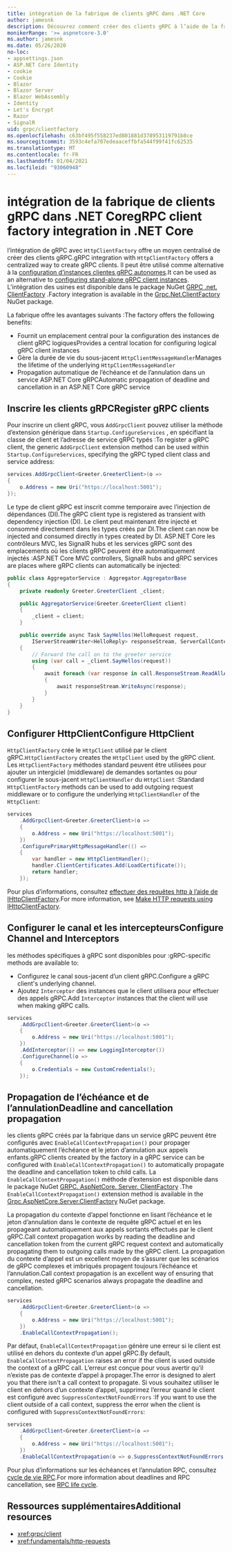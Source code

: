 ```yaml
---
title: intégration de la fabrique de clients gRPC dans .NET Core
author: jamesnk
description: Découvrez comment créer des clients gRPC à l’aide de la fabrique de clients.
monikerRange: '>= aspnetcore-3.0'
ms.author: jamesnk
ms.date: 05/26/2020
no-loc:
- appsettings.json
- ASP.NET Core Identity
- cookie
- Cookie
- Blazor
- Blazor Server
- Blazor WebAssembly
- Identity
- Let's Encrypt
- Razor
- SignalR
uid: grpc/clientfactory
ms.openlocfilehash: c63bf495f558237ed801881d378953119791b8ce
ms.sourcegitcommit: 3593c4efa707edeaaceffbfa544f99f41fc62535
ms.translationtype: MT
ms.contentlocale: fr-FR
ms.lasthandoff: 01/04/2021
ms.locfileid: "93060948"
---
```

# <a name="grpc-client-factory-integration-in-net-core"></a><span data-ttu-id="94e45-103">intégration de la fabrique de clients gRPC dans .NET Core</span><span class="sxs-lookup"><span data-stu-id="94e45-103">gRPC client factory integration in .NET Core</span></span>

<span data-ttu-id="94e45-104">l’intégration de gRPC avec `HttpClientFactory` offre un moyen centralisé de créer des clients gRPC.</span><span class="sxs-lookup"><span data-stu-id="94e45-104">gRPC integration with `HttpClientFactory` offers a centralized way to create gRPC clients.</span></span> <span data-ttu-id="94e45-105">Il peut être utilisé comme alternative à la [configuration d’instances clientes gRPC autonomes](xref:grpc/client).</span><span class="sxs-lookup"><span data-stu-id="94e45-105">It can be used as an alternative to [configuring stand-alone gRPC client instances](xref:grpc/client).</span></span> <span data-ttu-id="94e45-106">L’intégration des usines est disponible dans le package NuGet [GRPC .net. ClientFactory](https://www.nuget.org/packages/Grpc.Net.ClientFactory) .</span><span class="sxs-lookup"><span data-stu-id="94e45-106">Factory integration is available in the [Grpc.Net.ClientFactory](https://www.nuget.org/packages/Grpc.Net.ClientFactory) NuGet package.</span></span>

<span data-ttu-id="94e45-107">La fabrique offre les avantages suivants :</span><span class="sxs-lookup"><span data-stu-id="94e45-107">The factory offers the following benefits:</span></span>

* <span data-ttu-id="94e45-108">Fournit un emplacement central pour la configuration des instances de client gRPC logiques</span><span class="sxs-lookup"><span data-stu-id="94e45-108">Provides a central location for configuring logical gRPC client instances</span></span>
* <span data-ttu-id="94e45-109">Gère la durée de vie du sous-jacent `HttpClientMessageHandler`</span><span class="sxs-lookup"><span data-stu-id="94e45-109">Manages the lifetime of the underlying `HttpClientMessageHandler`</span></span>
* <span data-ttu-id="94e45-110">Propagation automatique de l’échéance et de l’annulation dans un service ASP.NET Core gRPC</span><span class="sxs-lookup"><span data-stu-id="94e45-110">Automatic propagation of deadline and cancellation in an ASP.NET Core gRPC service</span></span>

## <a name="register-grpc-clients"></a><span data-ttu-id="94e45-111">Inscrire les clients gRPC</span><span class="sxs-lookup"><span data-stu-id="94e45-111">Register gRPC clients</span></span>

<span data-ttu-id="94e45-112">Pour inscrire un client gRPC, vous `AddGrpcClient` pouvez utiliser la méthode d’extension générique dans `Startup.ConfigureServices` , en spécifiant la classe de client et l’adresse de service gRPC typés :</span><span class="sxs-lookup"><span data-stu-id="94e45-112">To register a gRPC client, the generic `AddGrpcClient` extension method can be used within `Startup.ConfigureServices`, specifying the gRPC typed client class and service address:</span></span>

```csharp
services.AddGrpcClient<Greeter.GreeterClient>(o =>
{
    o.Address = new Uri("https://localhost:5001");
});
```

<span data-ttu-id="94e45-113">Le type de client gRPC est inscrit comme temporaire avec l’injection de dépendances (DI).</span><span class="sxs-lookup"><span data-stu-id="94e45-113">The gRPC client type is registered as transient with dependency injection (DI).</span></span> <span data-ttu-id="94e45-114">Le client peut maintenant être injecté et consommé directement dans les types créés par DI.</span><span class="sxs-lookup"><span data-stu-id="94e45-114">The client can now be injected and consumed directly in types created by DI.</span></span> <span data-ttu-id="94e45-115">ASP.NET Core les contrôleurs MVC, les SignalR hubs et les services gRPC sont des emplacements où les clients gRPC peuvent être automatiquement injectés :</span><span class="sxs-lookup"><span data-stu-id="94e45-115">ASP.NET Core MVC controllers, SignalR hubs and gRPC services are places where gRPC clients can automatically be injected:</span></span>

```csharp
public class AggregatorService : Aggregator.AggregatorBase
{
    private readonly Greeter.GreeterClient _client;

    public AggregatorService(Greeter.GreeterClient client)
    {
        _client = client;
    }

    public override async Task SayHellos(HelloRequest request,
        IServerStreamWriter<HelloReply> responseStream, ServerCallContext context)
    {
        // Forward the call on to the greeter service
        using (var call = _client.SayHellos(request))
        {
            await foreach (var response in call.ResponseStream.ReadAllAsync())
            {
                await responseStream.WriteAsync(response);
            }
        }
    }
}
```

## <a name="configure-httpclient"></a><span data-ttu-id="94e45-116">Configurer HttpClient</span><span class="sxs-lookup"><span data-stu-id="94e45-116">Configure HttpClient</span></span>

<span data-ttu-id="94e45-117">`HttpClientFactory` crée le `HttpClient` utilisé par le client gRPC.</span><span class="sxs-lookup"><span data-stu-id="94e45-117">`HttpClientFactory` creates the `HttpClient` used by the gRPC client.</span></span> <span data-ttu-id="94e45-118">Les `HttpClientFactory` méthodes standard peuvent être utilisées pour ajouter un intergiciel (middleware) de demandes sortantes ou pour configurer le sous-jacent `HttpClientHandler` du `HttpClient` :</span><span class="sxs-lookup"><span data-stu-id="94e45-118">Standard `HttpClientFactory` methods can be used to add outgoing request middleware or to configure the underlying `HttpClientHandler` of the `HttpClient`:</span></span>

```csharp
services
    .AddGrpcClient<Greeter.GreeterClient>(o =>
    {
        o.Address = new Uri("https://localhost:5001");
    })
    .ConfigurePrimaryHttpMessageHandler(() =>
    {
        var handler = new HttpClientHandler();
        handler.ClientCertificates.Add(LoadCertificate());
        return handler;
    });
```

<span data-ttu-id="94e45-119">Pour plus d’informations, consultez [effectuer des requêtes http à l’aide de IHttpClientFactory](xref:fundamentals/http-requests).</span><span class="sxs-lookup"><span data-stu-id="94e45-119">For more information, see [Make HTTP requests using IHttpClientFactory](xref:fundamentals/http-requests).</span></span>

## <a name="configure-channel-and-interceptors"></a><span data-ttu-id="94e45-120">Configurer le canal et les intercepteurs</span><span class="sxs-lookup"><span data-stu-id="94e45-120">Configure Channel and Interceptors</span></span>

<span data-ttu-id="94e45-121">les méthodes spécifiques à gRPC sont disponibles pour :</span><span class="sxs-lookup"><span data-stu-id="94e45-121">gRPC-specific methods are available to:</span></span>

* <span data-ttu-id="94e45-122">Configurez le canal sous-jacent d’un client gRPC.</span><span class="sxs-lookup"><span data-stu-id="94e45-122">Configure a gRPC client's underlying channel.</span></span>
* <span data-ttu-id="94e45-123">Ajoutez `Interceptor` des instances que le client utilisera pour effectuer des appels gRPC.</span><span class="sxs-lookup"><span data-stu-id="94e45-123">Add `Interceptor` instances that the client will use when making gRPC calls.</span></span>

```csharp
services
    .AddGrpcClient<Greeter.GreeterClient>(o =>
    {
        o.Address = new Uri("https://localhost:5001");
    })
    .AddInterceptor(() => new LoggingInterceptor())
    .ConfigureChannel(o =>
    {
        o.Credentials = new CustomCredentials();
    });
```

## <a name="deadline-and-cancellation-propagation"></a><span data-ttu-id="94e45-124">Propagation de l’échéance et de l’annulation</span><span class="sxs-lookup"><span data-stu-id="94e45-124">Deadline and cancellation propagation</span></span>

<span data-ttu-id="94e45-125">les clients gRPC créés par la fabrique dans un service gRPC peuvent être configurés avec `EnableCallContextPropagation()` pour propager automatiquement l’échéance et le jeton d’annulation aux appels enfants.</span><span class="sxs-lookup"><span data-stu-id="94e45-125">gRPC clients created by the factory in a gRPC service can be configured with `EnableCallContextPropagation()` to automatically propagate the deadline and cancellation token to child calls.</span></span> <span data-ttu-id="94e45-126">La `EnableCallContextPropagation()` méthode d’extension est disponible dans le package NuGet [GRPC. AspNetCore. Server. ClientFactory](https://www.nuget.org/packages/Grpc.AspNetCore.Server.ClientFactory) .</span><span class="sxs-lookup"><span data-stu-id="94e45-126">The `EnableCallContextPropagation()` extension method is available in the [Grpc.AspNetCore.Server.ClientFactory](https://www.nuget.org/packages/Grpc.AspNetCore.Server.ClientFactory) NuGet package.</span></span>

<span data-ttu-id="94e45-127">La propagation du contexte d’appel fonctionne en lisant l’échéance et le jeton d’annulation dans le contexte de requête gRPC actuel et en les propageant automatiquement aux appels sortants effectués par le client gRPC.</span><span class="sxs-lookup"><span data-stu-id="94e45-127">Call context propagation works by reading the deadline and cancellation token from the current gRPC request context and automatically propagating them to outgoing calls made by the gRPC client.</span></span> <span data-ttu-id="94e45-128">La propagation du contexte d’appel est un excellent moyen de s’assurer que les scénarios de gRPC complexes et imbriqués propagent toujours l’échéance et l’annulation.</span><span class="sxs-lookup"><span data-stu-id="94e45-128">Call context propagation is an excellent way of ensuring that complex, nested gRPC scenarios always propagate the deadline and cancellation.</span></span>

```csharp
services
    .AddGrpcClient<Greeter.GreeterClient>(o =>
    {
        o.Address = new Uri("https://localhost:5001");
    })
    .EnableCallContextPropagation();
```

<span data-ttu-id="94e45-129">Par défaut, `EnableCallContextPropagation` génère une erreur si le client est utilisé en dehors du contexte d’un appel gRPC.</span><span class="sxs-lookup"><span data-stu-id="94e45-129">By default, `EnableCallContextPropagation` raises an error if the client is used outside the context of a gRPC call.</span></span> <span data-ttu-id="94e45-130">L’erreur est conçue pour vous avertir qu’il n’existe pas de contexte d’appel à propager.</span><span class="sxs-lookup"><span data-stu-id="94e45-130">The error is designed to alert you that there isn't a call context to propagate.</span></span> <span data-ttu-id="94e45-131">Si vous souhaitez utiliser le client en dehors d’un contexte d’appel, supprimez l’erreur quand le client est configuré avec `SuppressContextNotFoundErrors` :</span><span class="sxs-lookup"><span data-stu-id="94e45-131">If you want to use the client outside of a call context, suppress the error when the client is configured with `SuppressContextNotFoundErrors`:</span></span>

```csharp
services
    .AddGrpcClient<Greeter.GreeterClient>(o =>
    {
        o.Address = new Uri("https://localhost:5001");
    })
    .EnableCallContextPropagation(o => o.SuppressContextNotFoundErrors = true);
```

<span data-ttu-id="94e45-132">Pour plus d’informations sur les échéances et l’annulation RPC, consultez [cycle de vie RPC](https://www.grpc.io/docs/guides/concepts/#rpc-life-cycle).</span><span class="sxs-lookup"><span data-stu-id="94e45-132">For more information about deadlines and RPC cancellation, see [RPC life cycle](https://www.grpc.io/docs/guides/concepts/#rpc-life-cycle).</span></span>

## <a name="additional-resources"></a><span data-ttu-id="94e45-133">Ressources supplémentaires</span><span class="sxs-lookup"><span data-stu-id="94e45-133">Additional resources</span></span>

* <xref:grpc/client>
* <xref:fundamentals/http-requests>
